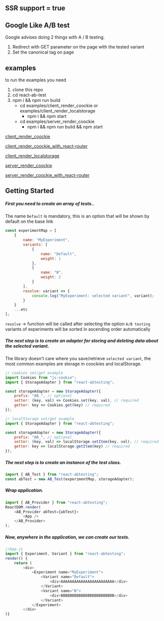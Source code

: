 ## SSR support = true

## Google Like A/B test

Google advises doing 2 things with A / B testing.

1. Redirect with GET parameter on the page with the tested variant
2. Set the canonical tag on page

## examples

to run the examples you need

1. clone this repo
2. cd react-ab-test
3. npm i && npm run build
    - cd examples/client_render_coockie or examples/client_render_localstorage
        - npm i && npm start
    - cd examples/server_render_coockie
        - npm i && npm run build && npm start

[client_render_coockie](https://github.com/101internet/react-ab-test/tree/master/examples/client_render_coockie)

[client_render_coockie_with_react-router](https://github.com/101internet/react-ab-test/tree/next/examples/client_render_coockie_with_react-router)

[client_render_localstorage](https://github.com/101internet/react-ab-test/tree/master/examples/client_render_localstorage)

[server_render_coockie](https://github.com/101internet/react-ab-test/tree/master/examples/server_render_coockie)

[server_render_coockie_with_react-router](https://github.com/101internet/react-ab-test/tree/next/examples/server_render_coockie_with_react-router)

## Getting Started

##### First you need to create an array of tests..

The name `Default` is mandatory, this is an option that will be shown by default on the base link

```javascript
const experimentMap = [
    {
        name: "MyExperiment",
        variants: [
            {
                name: "Default",
                weight: 1
            },
            {
                name: "B",
                weight: 2
            }
        ],
        resolve: variant => {
            console.log("MyExperiment: selected variant", variant);
        }
    }
    ...etc
];
```

`resolve` -> function will be called after selecting the option `A/B testing`
variants of experiments will be sorted in ascending order automatically

##### The next step is to create an adapter for storing and deleting data about the selected variant.

The library doesn't care where you save/retrieve `selected variant`, the most common examples are storage in coockies and localStorage.

```javascript
// cookies set/get example
import Cookies from "js-cookie";
import { StorageAdapter } from "react-abtesting";

const storageAdapter = new StorageAdapter({
    prefix: "AB_", // optional
    setter: (key, val) => Cookies.set(key, val), // required
    getter: key => Cookies.get(key) // required
});
```

```javascript
// localStorage set/get example
import { StorageAdapter } from "react-abtesting";

const storageAdapter = new StorageAdapter({
    prefix: "AB_", // optional
    setter: (key, val) => localStorage.setItem(key, val), // required
    getter: key => localStorage.getItem(key) // required
});
```

##### The next step is to create an instance of the test class.

```javascript
import { AB_Test } from "react-abtesting";
const abTest = new AB_Test(experimentMap, storageAdapter);
```

##### Wrap application.

```javascript
import { AB_Provider } from "react-abtesting";
ReactDOM.render(
    <AB_Provider abTest={abTest}>
        <App />
    </AB_Provider>
);
```

##### Now, anywhere in the application, we can create our tests.

```javascript
//App.js
import { Experiment, Variant } from "react-abtesting";
render() {
    return (
        <div>
            <Experiment name="MyExperiment">
                <Variant name="Default">
                    <div>AAAAAAAAAAAAAAAAAAAAAAAA</div>
                </Variant>
                <Variant name="B">
                    <div>BBBBBBBBBBBBBBBBBBBBBBBB</div>
                </Variant>
            </Experiment>
        </div>
)}
```
